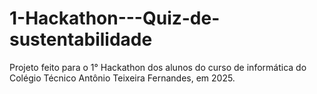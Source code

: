 # 1-Hackathon---Quiz-de-sustentabilidade
Projeto feito para o 1° Hackathon dos alunos do curso de informática do Colégio Técnico Antônio Teixeira Fernandes, em 2025.
